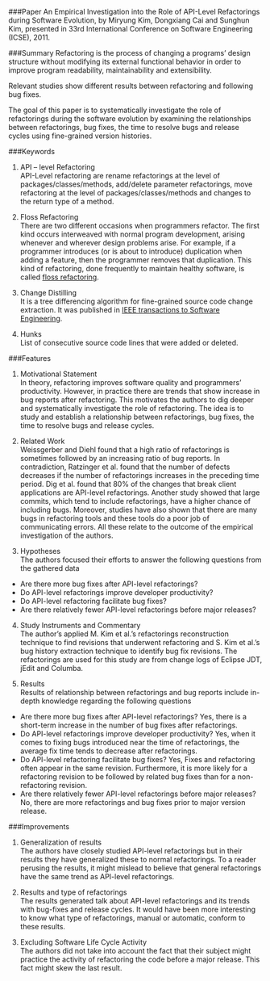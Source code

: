 ###Paper
An Empirical Investigation into the Role of API-Level Refactorings during Software Evolution, by Miryung Kim, Dongxiang Cai and Sunghun Kim, presented in 33rd International Conference on Software Engineering (ICSE), 2011.

###Summary
Refactoring is the process of changing a programs’ design structure without modifying its external functional behavior in order to improve program readability, maintainability and extensibility. 

Relevant studies show different results between refactoring and following bug fixes. 

The goal of this paper is to systematically investigate the role of refactorings during the software evolution by examining the relationships between refactorings, bug fixes, the time to resolve bugs and release cycles using fine-grained version histories.

###Keywords
1. API – level Refactoring  
API-Level refactoring are rename refactorings at the level of packages/classes/methods, add/delete parameter refactorings, move refactoring at the level of packages/classes/methods and changes to the return type of a method.

2. Floss Refactoring  
There are two different occasions when programmers refactor. The first kind occurs interweaved with normal program development, arising whenever and wherever design problems arise. For example, if a programmer introduces (or is about to introduce) duplication when adding a feature, then the programmer removes that duplication. This kind of refactoring, done frequently to maintain healthy software, is called [floss refactoring](http://people.engr.ncsu.edu/ermurph3/papers/wrt07.pdf).

3. Change Distilling  
It is a tree differencing algorithm for fine-grained source code change extraction. It was published in [IEEE transactions to Software Engineering](http://dl.acm.org/citation.cfm?id=1314081). 

4. Hunks  
List of consecutive source code lines that were added or deleted. 

###Features
1.	Motivational Statement  
In theory, refactoring improves software quality and programmers’ productivity. However, in practice there are trends that show increase in bug reports after refactoring. This motivates the authors to dig deeper and systematically investigate the role of refactoring. The idea is to study and establish a relationship between refactorings, bug fixes, the time to resolve bugs and release cycles.

2.	Related Work  
Weissgerber and Diehl found that a high ratio of refactorings is sometimes followed by an increasing ratio of bug reports. In contradiction, Ratzinger et al. found that the number of defects decreases if the number of refactorings increases in the preceding time period. Dig et al. found that 80% of the changes that break client applications are API-level refactorings. Another study showed that large commits, which tend to include refactorings, have a higher chance of including bugs. Moreover, studies have also shown that there are many bugs in refactoring tools and these tools do a poor job of communicating errors. All these relate to the outcome of the empirical investigation of the authors.

3.	Hypotheses  
The authors focused their efforts to answer the following questions from the gathered data
 * Are there more bug fixes after API-level refactorings? 
 * Do API-level refactorings improve developer productivity? 
 * Do API-level refactoring facilitate bug fixes? 
 * Are there relatively fewer API-level refactorings before major releases? 

4.	Study Instruments and Commentary  
The author’s applied M. Kim et al.’s refactorings reconstruction technique to find revisions that underwent refactoring and S. Kim et al.’s bug history extraction technique to identify bug fix revisions. The refactorings are used for this study are from change logs of Eclipse JDT, jEdit and Columba.

5.	Results  
Results of relationship between refactorings and bug reports include in-depth knowledge regarding the following questions
 * Are there more bug fixes after API-level refactorings? Yes, there is a short-term increase in the number of bug fixes after refactorings.
 * Do API-level refactorings improve developer productivity? Yes, when it comes to fixing bugs introduced near the time of refactorings, the average fix time tends to decrease after refactorings.
 * Do API-level refactoring facilitate bug fixes? Yes, Fixes and refactoring often appear in the same revision. Furthermore, it is more likely for a refactoring revision to be followed by related bug fixes than for a non-refactoring revision.
 * Are there relatively fewer API-level refactorings before major releases? No, there are more refactorings and bug fixes prior to major version release.

###Improvements

1.	Generalization of results  
The authors have closely studied API-level refactorings but in their results they have generalized these to normal refactorings. To a reader perusing the results, it might mislead to believe that general refactorings have the same trend as API-level refactorings.

2.	Results and type of refactorings  
The results generated talk about API-level refactorings and its trends with bug-fixes and release cycles. It would have been more interesting to know what type of refactorings, manual or automatic, conform to these results.

3.	Excluding Software Life Cycle Activity  
The authors did not take into account the fact that their subject might practice the activity of refactoring the code before a major release. This fact might skew the last result. 
